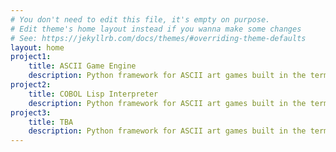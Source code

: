 ```yaml
---
# You don't need to edit this file, it's empty on purpose.
# Edit theme's home layout instead if you wanna make some changes
# See: https://jekyllrb.com/docs/themes/#overriding-theme-defaults
layout: home
project1: 
    title: ASCII Game Engine
    description: Python framework for ASCII art games built in the terminal.
project2:
    title: COBOL Lisp Interpreter
    description: Python framework for ASCII art games built in the terminal.
project3:
    title: TBA
    description: Python framework for ASCII art games built in the terminal.
---
```


